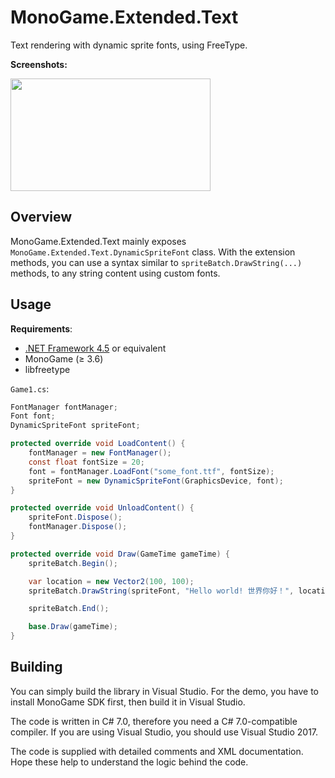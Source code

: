 # MonoGame.Extended.Text

Text rendering with dynamic sprite fonts, using FreeType.

**Screenshots:**

<img src="https://raw.githubusercontent.com/hozuki/OpenMLTD.Projector/master/media/Text/screenshots/screenshot1.png" width="320" height="180" />

## Overview

MonoGame.Extended.Text mainly exposes `MonoGame.Extended.Text.DynamicSpriteFont` class.
With the extension methods, you can use a syntax similar to `spriteBatch.DrawString(...)` methods, to any string content using custom fonts.

## Usage

**Requirements**:

- [.NET Framework 4.5](https://www.microsoft.com/en-us/download/details.aspx?id=42642) or equivalent
- MonoGame (≥ 3.6)
- libfreetype

`Game1.cs`:

```csharp
FontManager fontManager;
Font font;
DynamicSpriteFont spriteFont;

protected override void LoadContent() {
    fontManager = new FontManager();
    const float fontSize = 20;
    font = fontManager.LoadFont("some_font.ttf", fontSize);
    spriteFont = new DynamicSpriteFont(GraphicsDevice, font);
}

protected override void UnloadContent() {
    spriteFont.Dispose();
    fontManager.Dispose();
}

protected override void Draw(GameTime gameTime) {
    spriteBatch.Begin();

    var location = new Vector2(100, 100);
    spriteBatch.DrawString(spriteFont, "Hello world! 世界你好！", location, Color.White);

    spriteBatch.End();

    base.Draw(gameTime);
}
```

## Building

You can simply build the library in Visual Studio. For the demo, you have to install MonoGame SDK first, then build it in Visual Studio.

The code is written in C# 7.0, therefore you need a C# 7.0-compatible compiler. If you are using Visual Studio, you should use Visual Studio 2017.

The code is supplied with detailed comments and XML documentation. Hope these help to understand the logic behind the code.
